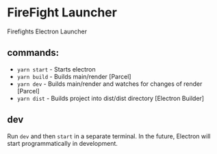 # FireFight Launcher
Firefights Electron Launcher


## commands:

- `yarn start` - Starts electron
- `yarn build` - Builds main/render \[Parcel]
- `yarn dev` - Builds main/render and watches for changes of render \[Parcel]
- `yarn dist` - Builds project into dist/dist directory \[Electron Builder]


## dev

Run `dev` and then `start` in a separate terminal. 
In the future, Electron will start programmatically in development.
